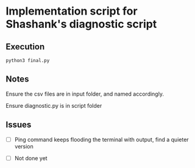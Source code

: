# Implementation script for Shashank's diagnostic script

## Execution

`python3 final.py`

## Notes

Ensure the csv files are in input folder, and named accordingly.

Ensure diagnostic.py is in script folder

## Issues

- [ ] Ping command keeps flooding the terminal with output, find a quieter version

- [ ] Not done yet

